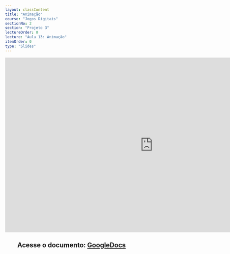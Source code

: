 ```yaml
---
layout: classContent
title: "Animação"
course: "Jogos Digitais"
sectionNo: 2
section: "Projeto 3"
lectureOrder: 0
lecture: "Aula 13: Animação"
itemOrder: 0
type: "Slides"
---
```


<iframe src="https://docs.google.com/presentation/d/e/2PACX-1vS2MQ7U_vvEuTe9hoRqA6bhNf5j-QrQYnqqGO5aDBSD4zU_PbDs8pfG6n3RxTPIn_NNe1wC6LIEzdLA/embed?start=false&loop=false&delayms=3000" frameborder="0" width="960" height="569" allowfullscreen="true" mozallowfullscreen="true" webkitallowfullscreen="true"></iframe>

## &nbsp;&nbsp;&nbsp;&nbsp;&nbsp;&nbsp;&nbsp;&nbsp;Acesse o documento: [GoogleDocs](https://docs.google.com/presentation/d/1yVFuQHy0a-VWKePvuMHCTeA4J78QKC4nt7XpG-n9GbU/preview?rm=minimal&usp=sharing)
